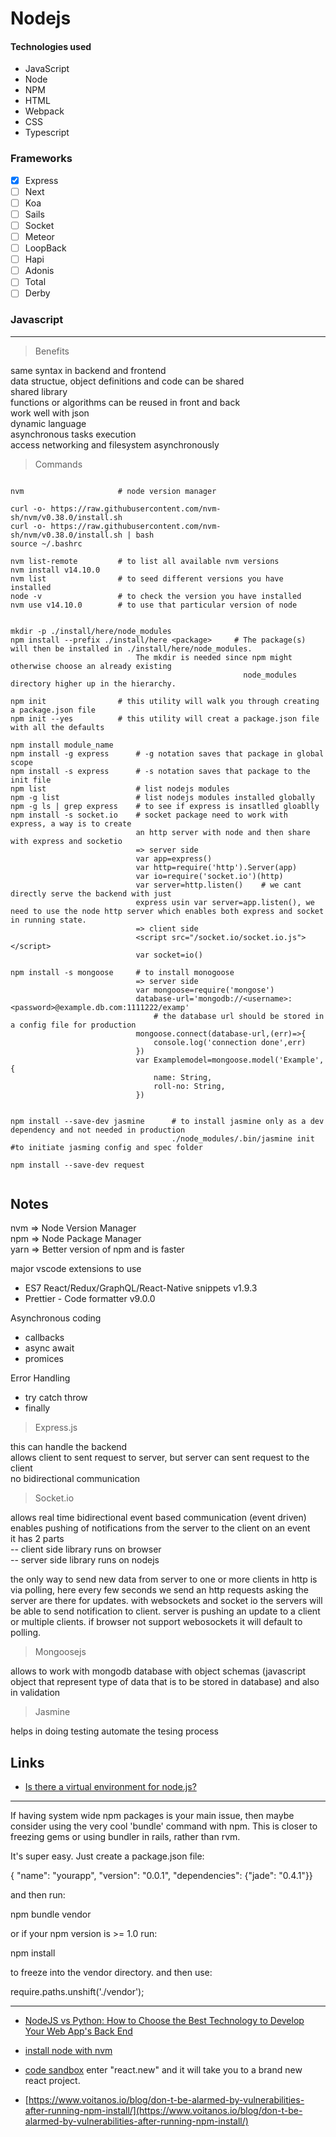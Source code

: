 # Nodejs

#### Technologies used

- JavaScript
- Node
- NPM
- HTML
- Webpack
- CSS
- Typescript

### Frameworks

- [x] Express
- [ ] Next
- [ ] Koa
- [ ] Sails
- [ ] Socket
- [ ] Meteor
- [ ] LoopBack
- [ ] Hapi
- [ ] Adonis
- [ ] Total
- [ ] Derby

### Javascript

---

> Benefits

same syntax in backend and frontend  
data structue, object definitions and code can be shared  
shared library  
functions or algorithms can be reused in front and back  
work well with json  
dynamic language  
asynchronous tasks execution  
access networking and filesystem asynchronously

> Commands

```

nvm                     # node version manager   

curl -o- https://raw.githubusercontent.com/nvm-sh/nvm/v0.38.0/install.sh
curl -o- https://raw.githubusercontent.com/nvm-sh/nvm/v0.38.0/install.sh | bash
source ~/.bashrc

nvm list-remote         # to list all available nvm versions
nvm install v14.10.0
nvm list                # to seed different versions you have installed
node -v                 # to check the version you have installed
nvm use v14.10.0        # to use that particular version of node


mkdir -p ./install/here/node_modules
npm install --prefix ./install/here <package>     # The package(s) will then be installed in ./install/here/node_modules.
						    The mkdir is needed since npm might otherwise choose an already existing
                                                    node_modules directory higher up in the hierarchy.

npm init 	            # this utility will walk you through creating a package.json file
npm init --yes 	        # this utility will creat a package.json file with all the defaults

npm install module_name
npm install -g express		# -g notation saves that package in global scope
npm install -s express		# -s notation saves that package to the init file
npm list                    # list nodejs modules
npm -g list                 # list nodejs modules installed globally
npm -g ls | grep express    # to see if express is insatlled gloablly
npm install -s socket.io	# socket package need to work with express, a way is to create
                            an http server with node and then share with express and socketio
                            => server side 
                            var app=express()
                            var http=require('http').Server(app)
                            var io=require('socket.io')(http)
                            var server=http.listen()    # we cant directly serve the backend with just
                            express usin var server=app.listen(), we need to use the node http server which enables both express and socket in running state.
                            => client side
                            <script src="/socket.io/socket.io.js"></script>
                            var socket=io()

npm install -s mongoose     # to install monogoose
                            => server side
                            var mongoose=require('mongose')
                            database-url='mongodb://<username>:<password>@example.db.com:1111222/examp'
                                # the database url should be stored in a config file for production
                            mongoose.connect(database-url,(err)=>{
                                console.log('connection done',err)
                            })
                            var Examplemodel=mongoose.model('Example',{
                                name: String,
                                roll-no: String,
                            })
                            

npm install --save-dev jasmine      # to install jasmine only as a dev dependency and not needed in production
                                    ./node_modules/.bin/jasmine init   #to initiate jasming config and spec folder  

npm install --save-dev request


```

## Notes

nvm => Node Version Manager  
npm => Node Package Manager  
yarn => Better version of npm and is faster

major vscode extensions to use

- ES7 React/Redux/GraphQL/React-Native snippets v1.9.3
- Prettier - Code formatter v9.0.0

Asynchronous coding

- callbacks
- async await
- promices


Error Handling

- try catch throw
- finally

> Express.js

this can handle the backend  
allows client to sent request to server, but server can sent request to the client  
no bidirectional communication

> Socket.io

allows real time bidirectional event based communication (event driven)  
enables pushing of notifications from the server to the client on an event  
it has 2 parts  
 -- client side library runs on browser  
 -- server side library runs on nodejs

the only way to send new data from server to one or more clients in http is via polling, here
every few seconds we send an http requests asking the server are there for updates.
with websockets and socket io the servers will be able to send notification to client.
server is pushing an update to a client or multiple clients.
if browser not support webosockets it will default to polling.

> Mongoosejs

allows to work with mongodb database with object schemas (javascript object that represent type
of data that is to be stored in database) and also in validation


> Jasmine

helps in doing testing
automate the tesing process

## Links

- [Is there a virtual environment for node.js?](https://stackoverflow.com/questions/3653495/is-there-a-virtual-environment-for-node-js)

---

If having system wide npm packages is your main issue, then maybe consider using the very cool 'bundle' command with npm. This is closer to freezing gems or using bundler in rails, rather than rvm.

It's super easy. Just create a package.json file:

{ "name": "yourapp", "version": "0.0.1", "dependencies": {"jade": "0.4.1"}}

and then run:

npm bundle vendor

or if your npm version is >= 1.0 run:

npm install

to freeze into the vendor directory. and then use:

require.paths.unshift('./vendor');

---

- [NodeJS vs Python: How to Choose the Best Technology to Develop Your Web App's Back End](https://www.freecodecamp.org/news/nodejs-vs-python-choosing-the-best-technology-to-develop-back-end-of-your-web-app/)

- [install node with nvm](https://www.digitalocean.com/community/tutorials/how-to-install-node-js-on-ubuntu-20-04)

- [code sandbox](codesandbox.io)
  enter "react.new" and it will take you to a brand new react project.

- [https://www.voitanos.io/blog/don-t-be-alarmed-by-vulnerabilities-after-running-npm-install/](https://www.voitanos.io/blog/don-t-be-alarmed-by-vulnerabilities-after-running-npm-install/)
